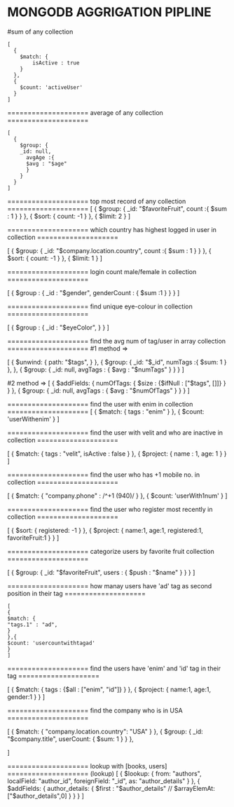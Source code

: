 # MONGODB AGGRIGATION PIPLINE

#sum of any collection

    [
      {
        $match: {
        	isActive : true
        }
      },
      {
        $count: 'activeUser'
      }
    ]

==================== average of any collection ====================

    [
      {
        $group: {
        _id: null,
          avgAge :{
          $avg : "$age"
          }
        }
      }
    ]

==================== top most record of any collection ====================
[
{
$group: {
_id: "$favoriteFruit",
count :{
$sum : 1
}
}
},
{
$sort: {
count: -1
}
},
{
$limit: 2
}
]

==================== which country has highest logged in user in collection ====================

[
{
$group: {
_id: "$company.location.country",
count :{
$sum : 1
}
}
},
{
$sort: {
count: -1
}
},
{
$limit: 1
}
]

==================== login count male/female in collection ====================

[
{
$group : {
_id : "$gender",
genderCount : {
$sum :1
}
}
}
]

==================== find unique eye-colour in collection ====================

[
{
$group : {
_id : "$eyeColor",
}
}
]

==================== find the avg num of tag/user in array collection ====================
#1 method =>

[
{
$unwind: {
path: "$tags",
}
},
{
$group: {
_id: "$_id",
numTags :{
$sum: 1
}
},
},
{
$group: {
_id: null,
avgTags : {
$avg : "$numTags"
}
}
}
]

#2 method =>
[
{
$addFields: {
      numOfTags: {
        $size : {$ifNull : ["$tags", []]}
      }
    }
    },
    {
      $group: {
        _id: null,
        avgTags : {
          $avg : "$numOfTags"
}
}
}
]

==================== find the user with enim in collection ====================
[
{
$match: {
tags : "enim"
}
},
{
$count: 'userWithenim'
}
]

==================== find the user with velit and who are inactive in collection ====================

[
{
$match: {
tags : "velit",
isActive : false
}
},
{
$project: {
name : 1,
age: 1
}
}
]

==================== find the user who has +1 mobile no. in collection ====================

[
{
$match: {
"company.phone" : /^\+1 \(940\)/
}
},
{
$count: 'userWith1num'
}
]

==================== find the user who register most recently in collection ====================

[
{
$sort: {
registered: -1
}
},
{
$project: {
name:1,
age:1,
registered:1,
favoriteFruit:1
}
}
]

==================== categorize users by favorite fruit collection ====================

[
{
$group: {
_id: "$favoriteFruit",
users : {
$push : "$name"
}
}
}
]

==================== how manay users have 'ad' tag as second position in their tag ====================

    [
    {
    $match: {
    "tags.1" : "ad",
    }
    },{
    $count: 'usercountwithtagad'
    }
    ]

==================== find the users have 'enim' and 'id' tag in their tag ====================

[
{
$match: {
      tags : {$all : ["enim", "id"]}
}
},
{
$project: {
name:1,
age:1,
gender:1
}
}
]

==================== find the company who is in USA ====================

[
{
$match: {
      "company.location.country": "USA"
    }
  },
  {
    $group: {
      _id: "$company.title",
userCount: {
$sum: 1
}
}
},

]

==================== lookup with [books, users] ==================== (lookup)
[
{
$lookup: {
      from: "authors",
      localField: "author_id",
      foreignField: "_id",
      as: "author_details"
    }
  },
  {
    $addFields: {
      author_details: {
        $first : "$author_details"
// $arrayElemAt: ["$author_details",0]
}
}
}
]
